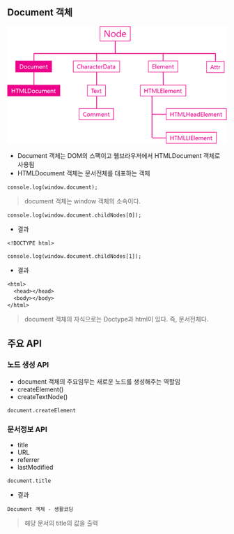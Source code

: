 ## Document 객체

![Document](images/jsw11.png)

- Document 객체는 DOM의 스팩이고 웹브라우저에서 HTMLDocument 객체로 사용됨
- HTMLDocument 객체는 문서전체를 대표하는 객체
```
console.log(window.document);
```
> document 객체는 window 객체의 소속이다.
```
console.log(window.document.childNodes[0]);
```
- 결과
```
<!DOCTYPE html>
```
```
console.log(window.document.childNodes[1]);
```
- 결과
```
<html>
  <head></head>
  <body></body>
</html>
```
> document 객체의 자식으로는 Doctype과 html이 있다. 즉, 문서전체다.


## 주요 API
### 노드 생성 API
- document 객체의 주요임무는 새로운 노드를 생성해주는 역할임
- createElement()
- createTextNode()
```
document.createElement
```

### 문서정보 API
- title
- URL
- referrer
- lastModified
```
document.title
```
- 결과
```
Document 객체 - 생활코딩
```
> 해당 문서의 title의 값을 출력

